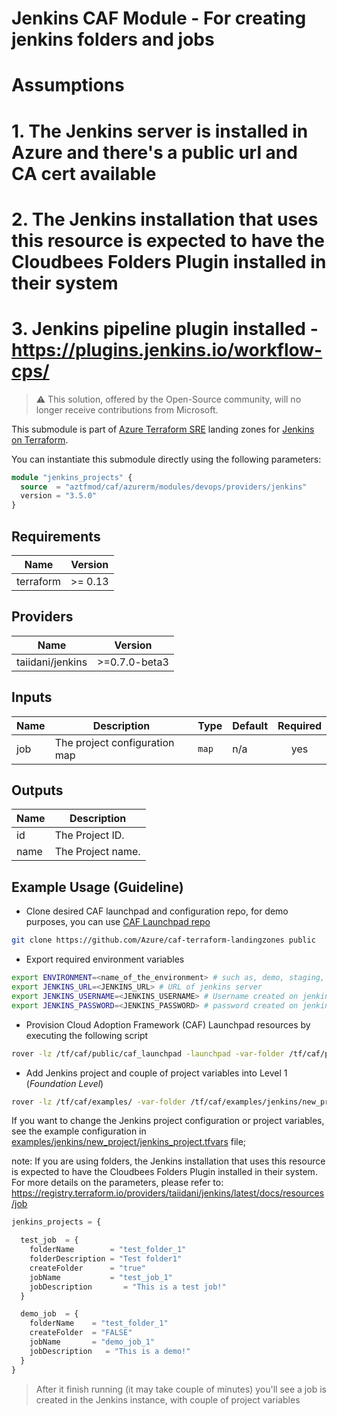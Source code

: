 # Jenkins CAF Module - For creating jenkins folders and jobs

# Assumptions

# 1. The Jenkins server is installed in Azure and there's a public url and CA cert available

# 2. The Jenkins installation that uses this resource is expected to have the Cloudbees Folders Plugin installed in their system

# 3. Jenkins pipeline plugin installed - <https://plugins.jenkins.io/workflow-cps/>

> :warning: This solution, offered by the Open-Source community, will no longer receive contributions from Microsoft.

This submodule is part of [Azure Terraform SRE](https://github.com/aztfmod/terraform-azurerm-caf) landing zones for [Jenkins on Terraform](https://github.com/taiidani/terraform-provider-jenkins).

You can instantiate this submodule directly using the following parameters:

```terraform
module "jenkins_projects" {
  source  = "aztfmod/caf/azurerm/modules/devops/providers/jenkins"
  version = "3.5.0"
}
```

<!-- BEGINNING OF PRE-COMMIT-TERRAFORM DOCS HOOK -->
## Requirements

| Name | Version |
|------|---------|
| terraform | >= 0.13 |

## Providers

| Name | Version |
|------|---------|
| taiidani/jenkins | >=0.7.0-beta3 |

## Inputs

| Name | Description | Type | Default | Required |
|------|-------------|------|---------|:--------:|
| job | The project configuration map | `map` | n/a | yes |

## Outputs

| Name | Description |
|------|-------------|
| id | The Project ID. |
| name | The Project name. |

<!-- END OF PRE-COMMIT-TERRAFORM DOCS HOOK -->

## Example Usage (Guideline)

- Clone desired CAF launchpad and configuration repo, for demo purposes, you can use [CAF Launchpad repo](https://github.com/Azure/caf-terraform-landingzones)

```bash
git clone https://github.com/Azure/caf-terraform-landingzones public
```

- Export required environment variables

```bash
export ENVIRONMENT=<name_of_the_environment> # such as, demo, staging, production, etc.
export JENKINS_URL=<JENKINS_URL> # URL of jenkins server
export JENKINS_USERNAME=<JENKINS_USERNAME> # Username created on jenkins server
export JENKINS_PASSWORD=<JENKINS_PASSWORD> # password created on jenkins server
```

- Provision Cloud Adoption Framework (CAF) Launchpad resources by executing the following script

```bash
rover -lz /tf/caf/public/caf_launchpad -launchpad -var-folder /tf/caf/public/caf_launchpad/scenario/100 -parallelism 30 -level level0 -env ${ENVIRONMENT} -a apply
```

- Add Jenkins project and couple of project variables into Level 1 (_Foundation Level_)

```bash
rover -lz /tf/caf/examples/ -var-folder /tf/caf/examples/jenkins/new_project/ -level level1 -env ${ENVIRONMENT} -a apply
```

If you want to change the Jenkins project configuration or project variables, see the example configuration in [examples/jenkins/new_project/jenkins_project.tfvars](./examples/jenkins/new_project/jenkins_project.tfvars) file;

note: If you are using folders, the Jenkins installation that uses this resource is expected to have the Cloudbees Folders Plugin installed in their system.
For more details on the parameters, please refer to: <https://registry.terraform.io/providers/taiidani/jenkins/latest/docs/resources/job>

```terraform
jenkins_projects = {

  test_job  = {
    folderName        = "test_folder_1"
    folderDescription = "Test folder1"
    createFolder      = "true"
    jobName           = "test_job_1"
    jobDescription       = "This is a test job!"
  }

  demo_job  = {
    folderName    = "test_folder_1"
    createFolder  = "FALSE"
    jobName       = "demo_job_1"
    jobDescription   = "This is a demo!"
  }
}
```

> After it finish running (it may take couple of minutes) you'll see a job is created in the Jenkins instance, with couple of project variables
